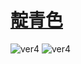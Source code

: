 # [靛青色](https://github.com/ChiricoSAMA/Blog/issues/10)

![ver4](https://github.com/ChiricoSAMA/Blog/assets/112801317/fbbc2929-4337-4949-b8b1-23f6c11be03b)
![ver4](https://github.com/ChiricoSAMA/Blog/assets/112801317/8a84d103-b363-47b8-9cdb-118f2a524cc9)
